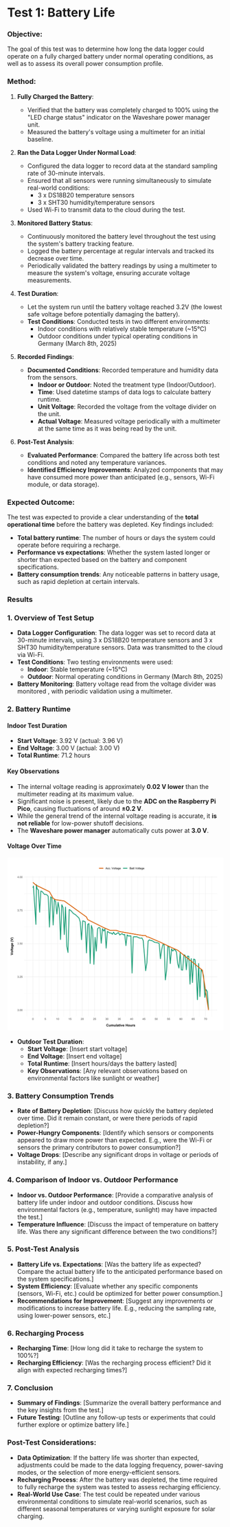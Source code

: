 # Test 1: Battery Life

### Objective:
The goal of this test was to determine how long the data logger could operate on a fully charged battery under normal operating conditions, as well as to assess its overall power consumption profile.

### Method:

1. **Fully Charged the Battery**:
   - Verified that the battery was completely charged to 100% using the "LED charge status" indicator on the Waveshare power manager unit.
   - Measured the battery's voltage using a multimeter for an initial baseline.

2. **Ran the Data Logger Under Normal Load**:
   - Configured the data logger to record data at the standard sampling rate of 30-minute intervals.
   - Ensured that all sensors were running simultaneously to simulate real-world conditions:
     - 3 x DS18B20 temperature sensors
     - 3 x SHT30 humidity/temperature sensors
   - Used Wi-Fi to transmit data to the cloud during the test.

3. **Monitored Battery Status**:
   - Continuously monitored the battery level throughout the test using the system's battery tracking feature.
   - Logged the battery percentage at regular intervals and tracked its decrease over time.
   - Periodically validated the battery readings by using a multimeter to measure the system's voltage, ensuring accurate voltage measurements.

4. **Test Duration**:
   - Let the system run until the battery voltage reached 3.2V (the lowest safe voltage before potentially damaging the battery).
   - **Test Conditions**: Conducted tests in two different environments:
     - Indoor conditions with relatively stable temperature (~15°C)
     - Outdoor conditions under typical operating conditions in Germany (March 8th, 2025)

5. **Recorded Findings**:
   - **Documented Conditions**: Recorded temperature and humidity data from the sensors.
     - **Indoor or Outdoor**: Noted the treatment type (Indoor/Outdoor).
     - **Time**: Used datetime stamps of data logs to calculate battery runtime.
     - **Unit Voltage**: Recorded the voltage from the voltage divider on the unit.
     - **Actual Voltage**: Measured voltage periodically with a multimeter at the same time as it was being read by the unit.

6. **Post-Test Analysis**:
   - **Evaluated Performance**: Compared the battery life across both test conditions and noted any temperature variances.
   - **Identified Efficiency Improvements**: Analyzed components that may have consumed more power than anticipated (e.g., sensors, Wi-Fi module, or data storage).

### Expected Outcome:
The test was expected to provide a clear understanding of the **total operational time** before the battery was depleted. Key findings included:

- **Total battery runtime**: The number of hours or days the system could operate before requiring a recharge.
- **Performance vs expectations**: Whether the system lasted longer or shorter than expected based on the battery and component specifications.
- **Battery consumption trends**: Any noticeable patterns in battery usage, such as rapid depletion at certain intervals.

### Results


### 1. **Overview of Test Setup**
   - **Data Logger Configuration**: The data logger was set to record data at 30-minute intervals, using 3 x DS18B20 temperature sensors and 3 x SHT30 humidity/temperature sensors. Data was transmitted to the cloud via Wi-Fi.
   - **Test Conditions**: Two testing environments were used:
     - **Indoor**: Stable temperature (~15°C)
     - **Outdoor**: Normal operating conditions in Germany (March 8th, 2025)
   - **Battery Monitoring**: Battery voltage read from the voltage divider was monitored , with periodic validation using a multimeter.

### 2. **Battery Runtime**

#### **Indoor Test Duration**
- **Start Voltage**: 3.92 V (actual: 3.96 V)  
- **End Voltage**: 3.00 V (actual: 3.00 V)  
- **Total Runtime**: 71.2 hours  

#### **Key Observations**
- The internal voltage reading is approximately **0.02 V lower** than the multimeter reading at its maximum value.  
- Significant noise is present, likely due to the **ADC on the Raspberry Pi Pico**, causing fluctuations of around **±0.2 V**.  
- While the general trend of the internal voltage reading is accurate, it **is not reliable** for low-power shutoff decisions.  
- The **Waveshare power manager** automatically cuts power at **3.0 V**.

#### **Voltage Over Time**
![Battery Voltage Over Time](/Testing/test_1_(Voltage_Time).svg)

      

   - **Outdoor Test Duration**:
     - **Start Voltage**: [Insert start voltage]
     - **End Voltage**: [Insert end voltage]
     - **Total Runtime**: [Insert hours/days the battery lasted]
     - **Key Observations**: [Any relevant observations based on environmental factors like sunlight or weather]

### 3. **Battery Consumption Trends**
   - **Rate of Battery Depletion**: [Discuss how quickly the battery depleted over time. Did it remain constant, or were there periods of rapid depletion?]
   - **Power-Hungry Components**: [Identify which sensors or components appeared to draw more power than expected. E.g., were the Wi-Fi or sensors the primary contributors to power consumption?]
   - **Voltage Drops**: [Describe any significant drops in voltage or periods of instability, if any.]

### 4. **Comparison of Indoor vs. Outdoor Performance**
   - **Indoor vs. Outdoor Performance**: [Provide a comparative analysis of battery life under indoor and outdoor conditions. Discuss how environmental factors (e.g., temperature, sunlight) may have impacted the test.]
   - **Temperature Influence**: [Discuss the impact of temperature on battery life. Was there any significant difference between the two conditions?]

### 5. **Post-Test Analysis**
   - **Battery Life vs. Expectations**: [Was the battery life as expected? Compare the actual battery life to the anticipated performance based on the system specifications.]
   - **System Efficiency**: [Evaluate whether any specific components (sensors, Wi-Fi, etc.) could be optimized for better power consumption.]
   - **Recommendations for Improvement**: [Suggest any improvements or modifications to increase battery life. E.g., reducing the sampling rate, using lower-power sensors, etc.]

### 6. **Recharging Process**
   - **Recharging Time**: [How long did it take to recharge the system to 100%?]
   - **Recharging Efficiency**: [Was the recharging process efficient? Did it align with expected recharging times?]

### 7. **Conclusion**
   - **Summary of Findings**: [Summarize the overall battery performance and the key insights from the test.]
   - **Future Testing**: [Outline any follow-up tests or experiments that could further explore or optimize battery life.]



### Post-Test Considerations:
- **Data Optimization**: If the battery life was shorter than expected, adjustments could be made to the data logging frequency, power-saving modes, or the selection of more energy-efficient sensors.
- **Recharging Process**: After the battery was depleted, the time required to fully recharge the system was tested to assess recharging efficiency.
- **Real-World Use Case**: The test could be repeated under various environmental conditions to simulate real-world scenarios, such as different seasonal temperatures or varying sunlight exposure for solar charging.
